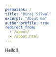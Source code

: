 ```yaml
---
permalink: /
title: "Biraj Silwal"
excerpt: "About me"
author_profile: true
redirect_from: 
  - /about/
  - /about.html
---
```


Hello!!


